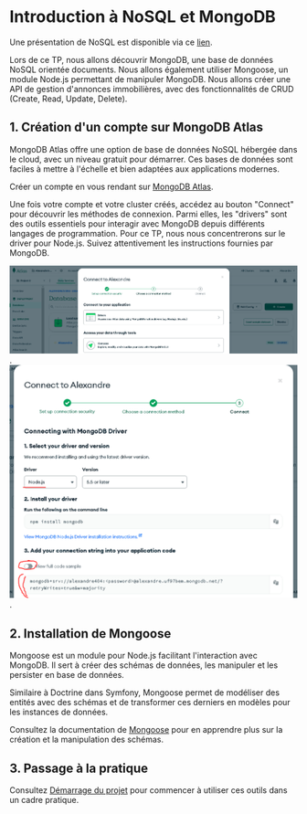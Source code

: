 # Introduction à NoSQL et MongoDB

Une présentation de NoSQL est disponible via ce [lien](#).

Lors de ce TP, nous allons découvrir MongoDB, une base de données NoSQL orientée documents. Nous allons également utiliser Mongoose, un module Node.js permettant de manipuler MongoDB. Nous allons créer une API de gestion d'annonces immobilières, avec des fonctionnalités de CRUD (Create, Read, Update, Delete).

## 1. Création d'un compte sur MongoDB Atlas

MongoDB Atlas offre une option de base de données NoSQL hébergée dans le cloud, avec un niveau gratuit pour démarrer. Ces bases de données sont faciles à mettre à l'échelle et bien adaptées aux applications modernes.

Créer un compte en vous rendant sur [MongoDB Atlas](https://www.mongodb.com/cloud/atlas).

Une fois votre compte et votre cluster créés, accédez au bouton "Connect" pour découvrir les méthodes de connexion. Parmi elles, les "drivers" sont des outils essentiels pour interagir avec MongoDB depuis différents langages de programmation. Pour ce TP, nous nous concentrerons sur le driver pour Node.js. Suivez attentivement les instructions fournies par MongoDB.

![Texte alternatif](/image.png).
![Texte alternatif](/image-1.png).

## 2. Installation de Mongoose

Mongoose est un module pour Node.js facilitant l'interaction avec MongoDB. Il sert à créer des schémas de données, les manipuler et les persister en base de données.

Similaire à Doctrine dans Symfony, Mongoose permet de modéliser des entités avec des schémas et de transformer ces derniers en modèles pour les instances de données.

Consultez la documentation de [Mongoose](https://mongoosejs.com/) pour en apprendre plus sur la création et la manipulation des schémas.

## 3. Passage à la pratique

Consultez [Démarrage du projet](demarage.md) pour commencer à utiliser ces outils dans un cadre pratique.
